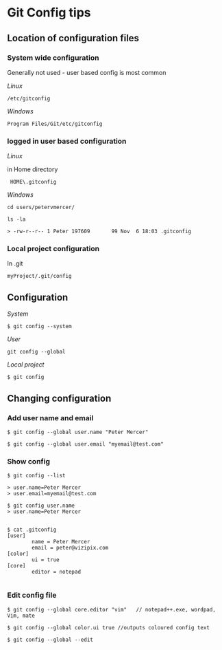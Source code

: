# Git Config tips

## Location of configuration files

### System wide configuration

Generally not used - user based config is most common

*Linux*

```text
/etc/gitconfig
```

*Windows*

```text
Program Files/Git/etc/gitconfig
```


### logged in user based configuration

*Linux*

in Home directory

```text
 HOME\.gitconfig
```

*Windows*

```text
cd users/petervmercer/

ls -la

> -rw-r--r-- 1 Peter 197609       99 Nov  6 18:03 .gitconfig

```


### Local project configuration

In .git

```text
myProject/.git/config
```

## Configuration

*System*

```text
$ git config --system
```

*User*

```text
git config --global
```

*Local project*

```text
$ git config
```

## Changing configuration

### Add user name and email
```text
$ git config --global user.name "Peter Mercer"

$ git config --global user.email "myemail@test.com"
```

### Show config

```text
$ git config --list

> user.name=Peter Mercer
> user.email=myemail@test.com

$ git config user.name
> user.name=Peter Mercer


$ cat .gitconfig
[user]
        name = Peter Mercer
        email = peter@vizipix.com
[color]
        ui = true
[core]
        editor = notepad


```


### Edit config file

```text
$ git config --global core.editor "vim"   // notepad++.exe, wordpad, Vim, mate

$ git config --global color.ui true //outputs coloured config text

$ git config --global --edit

```
